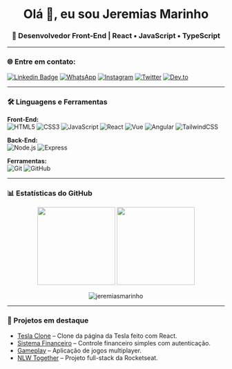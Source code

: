 <h1 align="center">Olá 👋, eu sou Jeremias Marinho</h1>
<h3 align="center">🚀 Desenvolvedor Front-End | React • JavaScript • TypeScript</h3>

---

### 🌐 Entre em contato:
[![Linkedin Badge](https://img.shields.io/badge/-Jeremias%20Marinho-blue?style=flat-square&logo=Linkedin&logoColor=white&link=https://www.linkedin.com/in/jeremias-marinho/)](https://www.linkedin.com/in/jeremias-marinho/) 
[![WhatsApp](https://img.shields.io/badge/WhatsApp-25D366?style=flat-square&logo=whatsapp&logoColor=white)](https://wa.me/5563992361046)
[![Instagram](https://img.shields.io/badge/-jeremiasmarinho-E4405F?style=flat-square&logo=Instagram&logoColor=white&link=https://instagram.com/jeremiasmarinho)](https://instagram.com/jeremiasmarinho)
[![Twitter](https://img.shields.io/badge/-jeremiasmarinho-1DA1F2?style=flat-square&logo=Twitter&logoColor=white&link=https://twitter.com/jeremiasmarinho)](https://twitter.com/jeremiasmarinho)
[![Dev.to](https://img.shields.io/badge/-Dev.to-000000?style=flat-square&logo=dev.to&logoColor=white&link=https://dev.to/jeremiasmarinho)](https://dev.to/jeremiasmarinho)

---

### 🛠️ Linguagens e Ferramentas

**Front-End:**  
![HTML5](https://img.shields.io/badge/HTML5-E34F26?style=for-the-badge&logo=html5&logoColor=white)
![CSS3](https://img.shields.io/badge/CSS3-1572B6?style=for-the-badge&logo=css3&logoColor=white)
![JavaScript](https://img.shields.io/badge/JavaScript-323330?style=for-the-badge&logo=javascript&logoColor=F7DF1E)
![React](https://img.shields.io/badge/React-20232A?style=for-the-badge&logo=react&logoColor=61DAFB)
![Vue](https://img.shields.io/badge/Vue-35495E?style=for-the-badge&logo=vue.js&logoColor=4FC08D)
![Angular](https://img.shields.io/badge/Angular-DD0031?style=for-the-badge&logo=angular&logoColor=white)
![TailwindCSS](https://img.shields.io/badge/Tailwind_CSS-38B2AC?style=for-the-badge&logo=tailwind-css&logoColor=white)

**Back-End:**  
![Node.js](https://img.shields.io/badge/Node.js-339933?style=for-the-badge&logo=node.js&logoColor=white)
![Express](https://img.shields.io/badge/Express-000000?style=for-the-badge&logo=express&logoColor=white)

**Ferramentas:**  
![Git](https://img.shields.io/badge/Git-F05032?style=for-the-badge&logo=git&logoColor=white)
![GitHub](https://img.shields.io/badge/GitHub-100000?style=for-the-badge&logo=github&logoColor=white)

---

### 📊 Estatísticas do GitHub
<p align="center">
  <img height="180em" src="https://github-readme-stats-eight-theta.vercel.app/api?username=jeremiasmarinho&show_icons=true&theme=dark&include_all_commits=true&count_private=true"/>
  <img height="180em" src="https://github-readme-stats-eight-theta.vercel.app/api/top-langs/?username=jeremiasmarinho&layout=compact&langs_count=8&theme=dark"/>
</p>

<p align="center">
  <img src="https://github-readme-streak-stats.herokuapp.com/?user=jeremiasmarinho&theme=dark" alt="jeremiasmarinho" />
</p>

---

### 🚀 Projetos em destaque
- [Tesla Clone](https://github.com/jeremiasmarinho/TeslaClone) – Clone da página da Tesla feito com React.
- [Sistema Financeiro](https://github.com/jeremiasmarinho/sistema-financeiro) – Controle financeiro simples com autenticação.
- [Gameplay](https://github.com/jeremiasmarinho/gameplay) – Aplicação de jogos multiplayer.
- [NLW Together](https://github.com/jeremiasmarinho/nlw-together-reactjs) – Projeto full-stack da Rocketseat.
